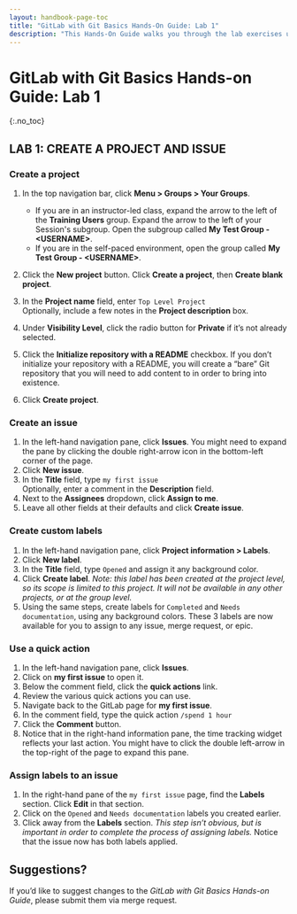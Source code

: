 ```yaml
---
layout: handbook-page-toc
title: "GitLab with Git Basics Hands-On Guide: Lab 1"
description: "This Hands-On Guide walks you through the lab exercises used in the GitLab with Git Basics course."
---
```

# GitLab with Git Basics Hands-on Guide: Lab 1
{:.no_toc}

## LAB 1: CREATE A PROJECT AND ISSUE

### Create a project
1. In the top navigation bar, click **Menu > Groups > Your Groups**.
    - If you are in an instructor-led class, expand the arrow to the left of the **Training Users** group. Expand the arrow to the left of your Session's subgroup. Open the subgroup called **My Test Group - \<USERNAME\>**.
    - If you are in the self-paced environment, open the group called **My Test Group - \<USERNAME\>**.

1. Click the **New project** button. Click **Create a project**, then **Create blank project**.
1. In the **Project name** field, enter `Top Level Project`<br/>
   Optionally, include a few notes in the **Project description** box.
1. Under **Visibility Level**, click the radio button for **Private** if it’s not already selected.
1. Click the **Initialize repository with a README** checkbox. If you don’t initialize your repository with a README, you will create a “bare” Git repository that you will need to add content to in order to bring into existence.
1. Click **Create project**.

### Create an issue
1. In the left-hand navigation pane, click **Issues**. You might need to expand the pane by clicking the double right-arrow icon in the bottom-left corner of the page.
1. Click **New issue**.
1. In the **Title** field, type `my first issue`<br/>
   Optionally, enter a comment in the **Description** field.
1. Next to the **Assignees** dropdown, click **Assign to me**.
1. Leave all other fields at their defaults and click **Create issue**.

### Create custom labels
1. In the left-hand navigation pane, click **Project information > Labels**.
1. Click **New label**.
1. In the **Title** field, type `Opened` and assign it any background color.
1. Click **Create label**. *Note: this label has been created at the project level, so its scope is limited to this project. It will not be available in any other projects, or at the group level.*
1. Using the same steps, create labels for `Completed` and `Needs documentation`, using any background colors. These 3 labels are now available for you to assign to any issue, merge request, or epic.

### Use a quick action
1. In the left-hand navigation pane, click **Issues**.
1. Click on **my first issue** to open it.
1. Below the comment field, click the **quick actions** link.
1. Review the various quick actions you can use.
1. Navigate back to the GitLab page for **my first issue**.
1. In the comment field, type the quick action `/spend 1 hour`
1. Click the **Comment** button.
1. Notice that in the right-hand information pane, the time tracking widget reflects your last action. You might have to click the double left-arrow in the top-right of the page to expand this pane.

### Assign labels to an issue
1. In the right-hand pane of the `my first issue` page, find the **Labels** section. Click **Edit** in that section.
1. Click on the `Opened` and `Needs documentation` labels you created earlier.
1. Click away from the **Labels** section. *This step isn’t obvious, but is important in order to complete the process of assigning labels.* Notice that the issue now has both labels applied.

## Suggestions?
If you’d like to suggest changes to the *GitLab with Git Basics Hands-on Guide*, please submit them via merge request.
